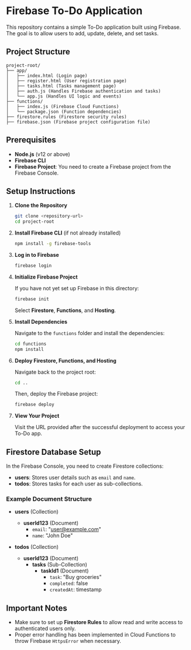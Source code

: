 # Firebase To-Do Application

This repository contains a simple To-Do application built using Firebase. The goal is to allow users to add, update, delete, and set tasks. 

## Project Structure

```
project-root/
├── app/
│   ├── index.html (Login page)
│   ├── register.html (User registration page)
│   ├── tasks.html (Tasks management page)
│   ├── auth.js (Handles Firebase authentication and tasks)
│   └── app.js (Handles UI logic and events)
├── functions/
│   ├── index.js (Firebase Cloud Functions)
│   └── package.json (Function dependencies)
├── firestore.rules (Firestore security rules)
├── firebase.json (Firebase project configuration file)

```

## Prerequisites

- **Node.js** (v12 or above)
- **Firebase CLI**
- **Firebase Project**: You need to create a Firebase project from the Firebase Console.

## Setup Instructions

1. **Clone the Repository**

   ```bash
   git clone <repository-url>
   cd project-root
   ```

2. **Install Firebase CLI** (if not already installed)

   ```bash
   npm install -g firebase-tools
   ```

3. **Log in to Firebase**

   ```bash
   firebase login
   ```

4. **Initialize Firebase Project**

   If you have not yet set up Firebase in this directory:
   ```bash
   firebase init
   ```
   Select **Firestore**, **Functions**, and **Hosting**.

5. **Install Dependencies**

   Navigate to the `functions` folder and install the dependencies:
   ```bash
   cd functions
   npm install
   ```

6. **Deploy Firestore, Functions, and Hosting**

   Navigate back to the project root:
   ```bash
   cd ..
   ```

   Then, deploy the Firebase project:
   ```bash
   firebase deploy
   ```

7. **View Your Project**

   Visit the URL provided after the successful deployment to access your To-Do app.

## Firestore Database Setup

In the Firebase Console, you need to create Firestore collections:

- **users**: Stores user details such as `email` and `name`.
- **todos**: Stores tasks for each user as sub-collections.

### Example Document Structure

- **users** (Collection)
  - **userId123** (Document)
    - `email`: "user@example.com"
    - `name`: "John Doe"

- **todos** (Collection)
  - **userId123** (Document)
    - **tasks** (Sub-Collection)
      - **taskId1** (Document)
        - `task`: "Buy groceries"
        - `completed`: false
        - `createdAt`: timestamp

## Important Notes

- Make sure to set up **Firestore Rules** to allow read and write access to authenticated users only.
- Proper error handling has been implemented in Cloud Functions to throw Firebase `HttpsError` when necessary.

